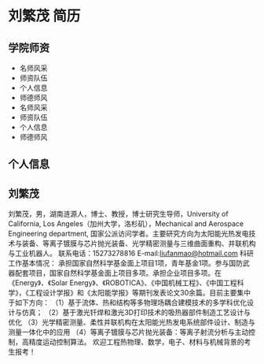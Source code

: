 # 刘繁茂 简历

## 学院师资
- 名师风采
- 师资队伍
- 个人信息
- 师德师风
- 名师风采
- 师资队伍
- 个人信息
- 师德师风

## 个人信息

## 刘繁茂
刘繁茂，男，湖南涟源人，博士、教授，博士研究生导师，University of California, Los Angeles（加州大学，洛杉矶），Mechanical and Aerospace Engineering department, 国家公派访问学者。主要研究方向为太阳能光热发电技术与装备、等离子镀膜与芯片抛光装备、光学精密测量与三维曲面重构、并联机构与工业机器人。
联系电话：15273278816
E-mail:liufanmao@hotmail.com
科研工作基本情况：
承担国家自然科学基金面上项目1项，青年基金1项。参与国防武器配套项目，国家自然科学基金面上项目多项。承担企业项目多项。在《Energy》、《Solar Energy》、《ROBOTICA》、《中国机械工程》、《中国工程科学》，《工程设计学报》和《太阳能学报》等期刊发表论文30余篇。目前主要集中于如下方向：
（1）基于流体、热和结构等多物理场耦合建模技术的多学科优化设计与仿真；
（2）基于激光钎焊和激光3D打印技术的吸热器部件制造工艺设计与优化
（3）光学精密测量、柔性并联机构在太阳能光热发电系统部件设计、制造与测量一体化中的应用
（4）等离子镀膜与芯片抛光装备：等离子射流分析与主动控制，高精度运动控制算法。
欢迎工程热物理、数学，电子、材料与机械背景的考生报考！
